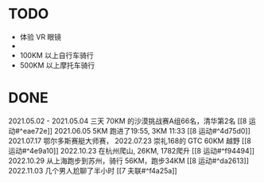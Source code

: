 # TODO
- 体验 VR 眼镜
- 
- 100KM 以上自行车骑行
- 500KM 以上摩托车骑行

# DONE
2021.05.02 - 2021.05.04 三天 70KM 的沙漠挑战赛A组66名，清华第2名 [[8 运动#^eae72e]]
2021.06.05 5KM 跑进了19:55, 3KM 11:33 [[8 运动#^4d75d0]]
2021.07.17 鄂尔多斯赛艇大师赛，
2022.07.23 崇礼168的 GTC 60KM 越野 [[8 运动#^4e9a10]]
2022.10.23 在杭州爬山, 26KM, 1782爬升 [[8 运动#^f94494]]
2022.10.29 从上海跑步到苏州，骑行 56KM，跑步34KM [[8 运动#^da2613]]
2022.11.03 几个男人尬聊了半小时 [[7 夫联#^f4a25a]]
